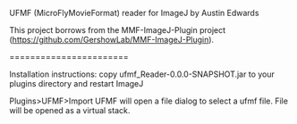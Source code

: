 UFMF (MicroFlyMovieFormat) reader for ImageJ by Austin Edwards

This project borrows from the MMF-ImageJ-Plugin project (https://github.com/GershowLab/MMF-ImageJ-Plugin).

=======================

Installation instructions: copy ufmf_Reader-0.0.0-SNAPSHOT.jar to your plugins directory and restart ImageJ

Plugins>UFMF>Import UFMF will open a file dialog to select a ufmf file. File will be opened as a virtual stack.
